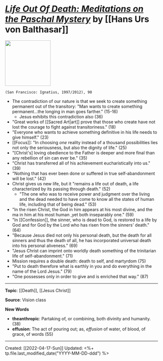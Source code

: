 
# [*Life Out Of Death: Meditations on the Paschal Mystery*](https://ignatius.com/life-out-of-death-loodp/) by [[Hans Urs von Balthasar]]

<img src="https://cdn11.bigcommerce.com/s-cvc90x9929/images/stencil/640w/products/1603/1803/LOODP_r__79322.1617023986.jpg?c=1" width=150>

`(San Francisco: Ignatius, 1997/2012), 90`


- The contradiction of our nature is that we seek to create something permanent out of the transitory: "Man wants to create something permanent...the longing in man goes farther." (15-16)
	- Jesus exhibits this contradiction also (36)
- "Great works of [[Sacred Art|art]] prove that those who create have not lost the courage to fight against transitoriness." (18)
- "Everyone who wants to achieve something definitive in his life needs to give himself." (23)
- [[Focus]]: "In choosing *one* reality instead of a thousand possibilities lies not only the seriousness, but also the dignity of life." (25)
- "[Christ's] loving obedience to the Father is deeper and more final than any rebellion of sin can ever be." (35)
- "Christ has transferred all of his achievement eucharistically into us." (39)
- "Nothing that has ever been done or suffered in true self-abandonment will be lost." (42)
- Christ gives us new life, but it "remains a life out of death, a life characterized by its passing through death." (52)
	- "The one who was to receive power and judgment over the living and the dead needed to have come to know all the states of human life, including that of being dead." (53)
- "In the risen Christ, the God in him appears at his most divine, and the ma in him at his most human ,yet both inseparably one." (59)
- "In [[Confession]], the sinner, who is dead to God, is restored to a life by God and for God by the Lord who has risen from the sinners' death." (64)
- "Because Jesus died not only his personal death, but the death for all sinners and thus the death of all, he has incorporated universal death into his personal aliveness." (69)
- "Jesus Christ can imprint onto worldly death something of the trinitarian life of self-abandonment." (71)
- Mission requires a double death: death to self, and martyrdom (75)
- "Put to death therefore what is earthly in you and do everything in the name of the Lord Jesus." (79)
- "One possesses only in order to give and is enriched that way." (87)

--- 
**Topic**: [[Death]], [[Jesus Christ]]

**Source**: Vision class

**New Words**

- **theanthropic**: Partaking of, or combining, both divinity and humanity. (38)
- **effusion**: The act of pouring out; as, _effusion_ of water, of blood, of grace, of words (55)

---
Created: [[2022-04-17-Sun]]
Updated: <%+ tp.file.last_modified_date("YYYY-MM-DD-ddd") %>
